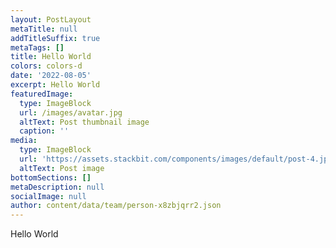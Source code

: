 ```yaml
---
layout: PostLayout
metaTitle: null
addTitleSuffix: true
metaTags: []
title: Hello World
colors: colors-d
date: '2022-08-05'
excerpt: Hello World
featuredImage:
  type: ImageBlock
  url: /images/avatar.jpg
  altText: Post thumbnail image
  caption: ''
media:
  type: ImageBlock
  url: 'https://assets.stackbit.com/components/images/default/post-4.jpeg'
  altText: Post image
bottomSections: []
metaDescription: null
socialImage: null
author: content/data/team/person-x8zbjqrr2.json
---
```

Hello World
